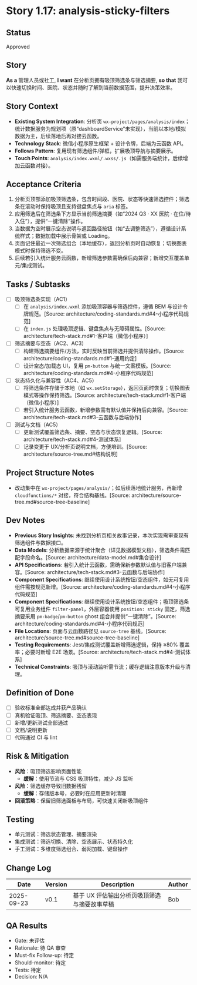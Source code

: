 # Story 1.17: analysis-sticky-filters

## Status

Approved

## Story

**As a** 管理人员或社工,
**I want** 在分析页拥有吸顶筛选条与筛选摘要,
**so that** 我可以快速切换时间、医院、状态并随时了解到当前数据范围，提升决策效率。

## Story Context

- **Existing System Integration**: 分析页 `wx-project/pages/analysis/index`；统计数据服务为规划项（原“dashboardService”未实现），当前以本地/模拟数据为主，后续落地后再对接云函数。
- **Technology Stack**: 微信小程序原生框架 + 设计令牌，后端为云函数 API。
- **Follows Pattern**: 复用现有筛选组件/弹框，扩展吸顶导航与摘要展示。
- **Touch Points**: `analysis/index.wxml/.wxss/.js`（如需服务端统计，后续增加云函数对接）。

## Acceptance Criteria

1. 分析页顶部添加吸顶筛选条，包含时间段、医院、状态等快速筛选控件；筛选条在滚动时保持吸顶且支持键盘焦点与 `aria` 标签。
2. 应用筛选后在筛选条下方显示当前筛选摘要（如“2024 Q3 · XX 医院 · 在住/待入住”），提供“一键清除”操作。
3. 当数据为空时展示空态说明与返回路径按钮（如“去调整筛选”），遵循设计系统样式；数据加载中展示骨架或 Loading。
4. 页面记住最近一次筛选组合（本地缓存），返回分析页时自动恢复；切换图表模式时保持筛选不变。
5. 后续若引入统计服务云函数，新增筛选参数需确保后向兼容；新增交互覆盖单元/集成测试。

## Tasks / Subtasks

- [ ] 吸顶筛选条实现（AC1）
  - [ ] 在 `analysis/index.wxml` 添加吸顶容器与筛选控件，遵循 BEM 与设计令牌规范。[Source: architecture/coding-standards.md#4-小程序代码规范]
  - [ ] 在 `index.js` 处理吸顶逻辑、键盘焦点与无障碍属性。[Source: architecture/tech-stack.md#1-客户端（微信小程序）]
- [ ] 筛选摘要与空态（AC2、AC3）
  - [ ] 构建筛选摘要组件/方法，实时反映当前筛选并提供清除操作。[Source: architecture/coding-standards.md#1-通用约定]
  - [ ] 设计空态/加载态 UI，复用 `pm-button` 与统一文案模板。[Source: architecture/coding-standards.md#4-小程序代码规范]
- [ ] 状态持久化与兼容性（AC4、AC5）
  - [ ] 将筛选条件存储于本地（如 `wx.setStorage`），返回页面时恢复；切换图表模式等操作保持筛选。[Source: architecture/tech-stack.md#1-客户端（微信小程序）]
  - [ ] 若引入统计服务云函数，新增参数需有默认值并保持后向兼容。[Source: architecture/tech-stack.md#3-云函数与后端协作]
- [ ] 测试与文档（AC5）
  - [ ] 更新测试覆盖筛选条、摘要、空态与状态恢复逻辑。[Source: architecture/tech-stack.md#4-测试体系]
  - [ ] 记录变更于 UX/分析页说明文档，方便培训。[Source: architecture/source-tree.md#结构说明]

## Project Structure Notes

- 改动集中在 `wx-project/pages/analysis/`；如后续落地统计服务，再新增 `cloudfunctions/*` 对接，符合结构基线。[Source: architecture/source-tree.md#source-tree-baseline]

## Dev Notes

- **Previous Story Insights**: 未找到分析页相关故事记录，本次实现需审查现有筛选组件与数据接口。
- **Data Models**: 分析数据来源于统计聚合（详见数据模型文档），筛选条件需匹配字段命名。[Source: architecture/data-model.md#集合设计]
- **API Specifications**: 若引入统计云函数，需确保新参数默认值与旧客户端兼容。[Source: architecture/tech-stack.md#3-云函数与后端协作]
- **Component Specifications**: 继续使用设计系统按钮/空态组件，如无可复用组件需按规范新增。[Source: architecture/coding-standards.md#4-小程序代码规范]
- **Component Specifications**: 继续使用设计系统按钮/空态组件；吸顶筛选条可复用业务组件 `filter-panel`，外层容器使用 `position: sticky` 固定，筛选摘要采用 `pm-badge`/`pm-button` ghost 组合并提供“一键清除”。[Source: architecture/coding-standards.md#4-小程序代码规范]
- **File Locations**: 页面与云函数路径见 `source-tree` 基线。[Source: architecture/source-tree.md#source-tree-baseline]
- **Testing Requirements**: Jest/集成测试覆盖新增筛选逻辑，保持 ≥80% 覆盖率；必要时新增 E2E 场景。[Source: architecture/tech-stack.md#4-测试体系]
- **Technical Constraints**: 吸顶与滚动监听需节流；缓存逻辑注意版本升级与清理。

## Definition of Done

- [ ] 验收标准全部达成并获产品确认
- [ ] 真机验证吸顶、筛选摘要、空态表现
- [ ] 新增/更新测试全部通过
- [ ] 文档/说明更新
- [ ] 代码通过 CI 与 lint

## Risk & Mitigation

- **风险**：吸顶筛选影响页面性能
  - **缓解**：使用节流与 CSS 吸顶特性，减少 JS 监听
- **风险**：筛选缓存导致旧数据残留
  - **缓解**：存储版本号，必要时在应用更新时清理
- **回滚策略**：保留旧筛选面板与布局，可快速关闭新吸顶组件

## Testing

- 单元测试：筛选状态管理、摘要渲染
- 集成测试：筛选切换、清除、空态展示、状态持久化
- 手工测试：多维度筛选组合、弱网加载、键盘操作

## Change Log

| Date       | Version | Description                                      | Author |
| ---------- | ------- | ------------------------------------------------ | ------ |
| 2025-09-23 | v0.1    | 基于 UX 评估输出分析页吸顶筛选与摘要故事草稿     | Bob   |

## QA Results

- Gate: 未评估
- Rationale: 待 QA 审查
- Must-fix Follow-up: 待定
- Should-monitor: 待定
- Tests: 待定
- Decision: N/A
